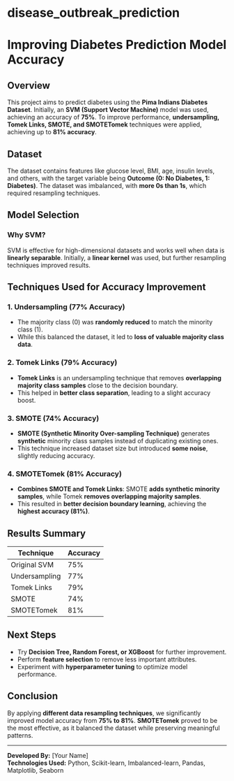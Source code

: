 # disease_outbreak_prediction
# Improving Diabetes Prediction Model Accuracy

## Overview
This project aims to predict diabetes using the **Pima Indians Diabetes Dataset**. Initially, an **SVM (Support Vector Machine)** model was used, achieving an accuracy of **75%**. To improve performance, **undersampling, Tomek Links, SMOTE, and SMOTETomek** techniques were applied, achieving up to **81% accuracy**.

## Dataset
The dataset contains features like glucose level, BMI, age, insulin levels, and others, with the target variable being **Outcome (0: No Diabetes, 1: Diabetes)**. The dataset was imbalanced, with **more 0s than 1s**, which required resampling techniques.

## Model Selection
### Why SVM?
SVM is effective for high-dimensional datasets and works well when data is **linearly separable**. Initially, a **linear kernel** was used, but further resampling techniques improved results.

## Techniques Used for Accuracy Improvement
### 1. Undersampling (77% Accuracy)
- The majority class (0) was **randomly reduced** to match the minority class (1).
- While this balanced the dataset, it led to **loss of valuable majority class data**.

### 2. Tomek Links (79% Accuracy)
- **Tomek Links** is an undersampling technique that removes **overlapping majority class samples** close to the decision boundary.
- This helped in **better class separation**, leading to a slight accuracy boost.

### 3. SMOTE (74% Accuracy)
- **SMOTE (Synthetic Minority Over-sampling Technique)** generates **synthetic** minority class samples instead of duplicating existing ones.
- This technique increased dataset size but introduced **some noise**, slightly reducing accuracy.

### 4. SMOTETomek (81% Accuracy)
- **Combines SMOTE and Tomek Links**: SMOTE **adds synthetic minority samples**, while Tomek **removes overlapping majority samples**.
- This resulted in **better decision boundary learning**, achieving the **highest accuracy (81%)**.

## Results Summary
| Technique      | Accuracy |
|--------------|----------|
| Original SVM | 75%      |
| Undersampling | 77%      |
| Tomek Links  | 79%      |
| SMOTE        | 74%      |
| SMOTETomek   | 81%      |

## Next Steps
- Try **Decision Tree, Random Forest, or XGBoost** for further improvement.
- Perform **feature selection** to remove less important attributes.
- Experiment with **hyperparameter tuning** to optimize model performance.

## Conclusion
By applying **different data resampling techniques**, we significantly improved model accuracy from **75% to 81%**. **SMOTETomek** proved to be the most effective, as it balanced the dataset while preserving meaningful patterns.

---

**Developed By:** [Your Name]  
**Technologies Used:** Python, Scikit-learn, Imbalanced-learn, Pandas, Matplotlib, Seaborn

